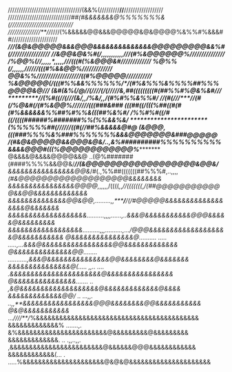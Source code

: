 //////////////////////////////////(&&%(/////////******//******//////////////////
/////////////////////////////*##(#&&&&&&&@%%%%%%%&(/////////////////////////////
///////////////**//*////(%&&&&&@@&&&@@@@@&@&@@@@%&%%#%&&&##/////////////////////
*****************///(&@&@@@@@&&&@@@&&&&&&&&&&&&&&@@@@@@@@@&&%#(/////////////////
*****************//&@@&@&%#(/*****,,,,,,,,,,,******///(#%&@@@@@@%///////////////
*****************/%@@%(//********,,,,,*,,,,,********///(((#(%&@@@&#/////////////
******************%@%%(/************,,,*,,,********//////(((#%&&@@%/////////////
******************@@&%%/*****/*//////****/*****//////////((#%@@@@@//*/*/*///////
*****************%&@@@@@(/(((#%%&&%%%%%%/*/(#%&%%%&%%%%##%%%@@@@&@***********///
***************(&#(&%(/@//(////(/(/////&**,*##(((((((((#(##%%#%@&%&#*********///
****************//(%#((//(///*******(&/**,,**/%&/*,,****/(#%#%%&%%#/************
*****************//(#(///****//(#(*/%@&#(/(#%&@@%///////(((###&###**************
******************(((##((/(((%##((#(#(#%&&&&&&%%##%#%%&(((##%&%#/***************
*********************/%%#%#((/#((/((((######%#######%%(%%&&%&/******************
***********************(%%%%%%##(//*/***///((#(//##%&&&&&@#@********************
*****************(&@@@,(((###%%%%&%###%%%%%%%&&&@@@@@@@&###@@@@@****************
/(#&@&@@@@@&&@@@&@&/..,&%##########%%%%%%%%%%&&&&@@@#(((%@@@@@@@@@@@@%**********
@&&&&@&&&&@@@@&&@    ..(@%#######(####%%%%&&@@&/***//(&@@@@@@@@@@@@@@@@@@&@@&/**
&&&&&&&&&&&&&&&&@@&*/#(.,%%##(((((((##%%%#,..,,,,*(#&@@@@@@@@@@@@@@@@@@@&&&&&&&&
&&&&&&&&&&&&&&&&@@@@,*,,,,,/((((,,*//(((((((*,*/(##@@@@@@@@@@@@&&@@&&&&&&&&&&&&&
&&&&&&&&&&&&&&@@&@@,.........,,********/*****/(/#@@@@@&&&&&&&&&&&&&&&&&&@&&&&&&&
&&&&&&&&&&&&&&&&&&&..........,,****,,......*,..&&&@&&&&&&&&&&&@@@&&&&&@&&&&&&&&&
&&&&&&&&&&&&&&&&&&..........,,,..........,.../@@@&&&&&&&&&&&&&&&&&&&@&&&&&&&&&&&
@&&&&&&&&&&&&&&&@*.......... ..... .....,...&&&@&&&&&&&&&&&&&&&&&@@&&&&&&&&&&&&&
@&&&&&&&&&&&&&&@@........      ...........,&&&@&&&&&&&&&&&&&&&@@&&&&&&&&@&&&&&&&
&&&&&&&&&&&&&&&@(..... ,,..       ....  .&&&&&&&&&&&&&&&&&&&&&&@&&&&&&&&&&&&&&&&
@&&&&&&&&&&&&&&&.......            ..  ,&@&&&&&&&&&&&&&&&&&&&@&&&&&&&&&&&&&@&&&&
&&&&&&&&&&&&&@@/  ..    ...,,.   ..,,**&&&&&&&&&&&&&&&&&@@@&&&&&&&&@@&&&&&&&&&&&
@&@&&&&&&&&&&&*          ...*////**/*%&&&&&&&&&&&&&&&&&&&&&&&&&&&&&&&&&&&&&&&&&&
&&&&&&&&&&&&&%           .......,. &%&&&&&&&&&&&&&&&&&&&&&&&@&&&&&&&&&@&&&&&&&&&
&&&&&&&&&&&&&.      .. .,,..,,.  ,&&&&&&&&&&&&&&&&&&&&&&&&@&&&&&&@@@&&&&&&&&&&&&
&&&&&&&&&&&&(... .         .....%&&&&&&&&&&&&&&&&&&&&&@&@&@&&&&&&&&&&&&&&&&&&&&&
